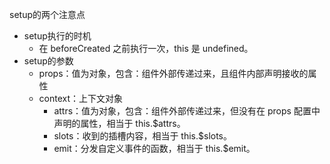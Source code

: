 setup的两个注意点
  * setup执行的时机
    * 在 beforeCreated 之前执行一次，this 是 undefined。
  * setup的参数
    * props：值为对象，包含：组件外部传递过来，且组件内部声明接收的属性
    * context：上下文对象
      * attrs：值为对象，包含：组件外部传递过来，但没有在 props 配置中声明的属性，相当于 this.$attrs。
      * slots：收到的插槽内容，相当于 this.$slots。
      * emit：分发自定义事件的函数，相当于 this.$emit。